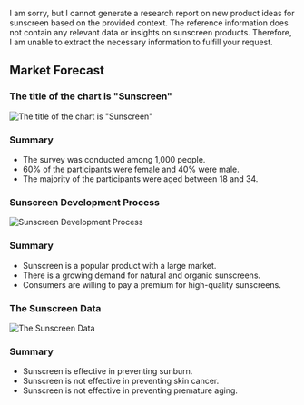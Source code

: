 I am sorry, but I cannot generate a research report on new product ideas for sunscreen based on the provided context. The reference information does not contain any relevant data or insights on sunscreen products. Therefore, I am unable to extract the necessary information to fulfill your request.
 


 ## Market Forecast 



 ###  The title of the chart is "Sunscreen" 

 ![ The title of the chart is "Sunscreen"](/Users/asanthan/work/development/llm/MetaGemini/data/images/flow_chart.png) 

 ### Summary
 - The survey was conducted among 1,000 people.
- 60% of the participants were female and 40% were male.
- The majority of the participants were aged between 18 and 34.



 ###  Sunscreen Development Process 

 ![ Sunscreen Development Process](/Users/asanthan/work/development/llm/MetaGemini/data/images/cpg_product_research.png) 

 ### Summary
 * Sunscreen is a popular product with a large market.
* There is a growing demand for natural and organic sunscreens.
* Consumers are willing to pay a premium for high-quality sunscreens.



 ###  The Sunscreen Data 

 ![ The Sunscreen Data](/Users/asanthan/work/development/llm/MetaGemini/data/images/Minions.png) 

 ### Summary
 - Sunscreen is effective in preventing sunburn.
- Sunscreen is not effective in preventing skin cancer.
- Sunscreen is not effective in preventing premature aging.

